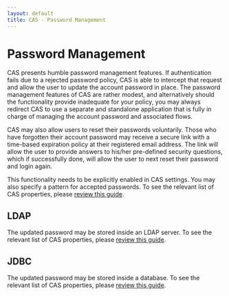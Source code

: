 ```yaml
---
layout: default
title: CAS - Password Management
---
```


# Password Management

CAS presents humble password management features. If authentication fails due to a rejected password policy, CAS is able to intercept
that request and allow the user to update the account password in place. The password management features of CAS are rather modest, and
alternatively should the functionality provide inadequate for your policy, you may always redirect CAS to use a separate and standalone
application that is fully in charge of managing the account password and associated flows.

CAS may also allow users to reset their passwords voluntarily. Those who have forgotten their account password
may receive a secure link with a time-based expiration policy at their registered email address. The link
will allow the user to provide answers to his/her pre-defined security questions, which if successfully done,
will allow the user to next reset their password and login again.

This functionality needs to be explicitly enabled in CAS settings. You may also specify a pattern for accepted passwords. 
To see the relevant list of CAS properties, please [review this guide](Configuration-Properties.html#password-management).

## LDAP

The updated password may be stored inside an LDAP server.
To see the relevant list of CAS properties, please [review this guide](Configuration-Properties.html#ldap-password-management).

## JDBC

The updated password may be stored inside a database.
To see the relevant list of CAS properties, please [review this guide](Configuration-Properties.html#jdbc-password-management).
